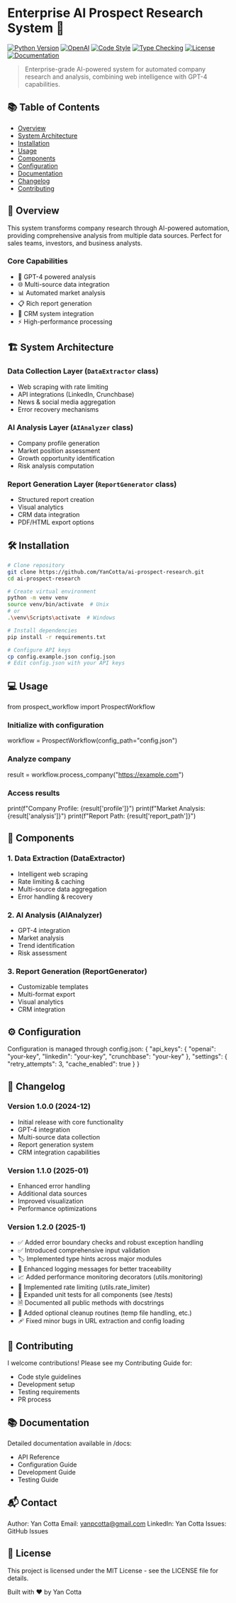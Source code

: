 # Enterprise AI Prospect Research System 🔎

[![Python Version](https://img.shields.io/badge/python-3.8%2B-blue)](https://www.python.org/)
[![OpenAI](https://img.shields.io/badge/OpenAI-GPT--4-brightgreen)](https://openai.com/)
[![Code Style](https://img.shields.io/badge/code%20style-black-000000.svg)](https://github.com/psf/black)
[![Type Checking](https://img.shields.io/badge/type%20checking-mypy-brightgreen)](https://github.com/python/mypy)
[![License](https://img.shields.io/badge/license-MIT-green.svg)](LICENSE)
[![Documentation](https://img.shields.io/badge/docs-latest-blue)](docs/)

> Enterprise-grade AI-powered system for automated company research and analysis, combining web intelligence with GPT-4 capabilities.

## 📚 Table of Contents
- [Overview](#overview)
- [System Architecture](#system-architecture)
- [Installation](#installation)
- [Usage](#usage)
- [Components](#components)
- [Configuration](#configuration)
- [Documentation](#documentation)
- [Changelog](#changelog)
- [Contributing](#contributing)

## 🎯 Overview

This system transforms company research through AI-powered automation, providing comprehensive analysis from multiple data sources. Perfect for sales teams, investors, and business analysts.

### Core Capabilities
- 🤖 GPT-4 powered analysis
- 🌐 Multi-source data integration
- 📊 Automated market analysis
- 📋 Rich report generation
- 🔄 CRM system integration
- ⚡ High-performance processing

## 🏗️ System Architecture

### Data Collection Layer (`DataExtractor` class)
- Web scraping with rate limiting
- API integrations (LinkedIn, Crunchbase)
- News & social media aggregation
- Error recovery mechanisms

### AI Analysis Layer (`AIAnalyzer` class)
- Company profile generation
- Market position assessment
- Growth opportunity identification
- Risk analysis computation

### Report Generation Layer (`ReportGenerator` class)
- Structured report creation
- Visual analytics
- CRM data integration
- PDF/HTML export options

## 🛠️ Installation

```bash
# Clone repository
git clone https://github.com/YanCotta/ai-prospect-research.git
cd ai-prospect-research

# Create virtual environment
python -m venv venv
source venv/bin/activate  # Unix
# or
.\venv\Scripts\activate  # Windows

# Install dependencies
pip install -r requirements.txt

# Configure API keys
cp config.example.json config.json
# Edit config.json with your API keys

```
## 💻 Usage
from prospect_workflow import ProspectWorkflow

### Initialize with configuration
workflow = ProspectWorkflow(config_path="config.json")

### Analyze company
result = workflow.process_company("https://example.com")

### Access results
print(f"Company Profile: {result['profile']}")
print(f"Market Analysis: {result['analysis']}")
print(f"Report Path: {result['report_path']}")

## 🔧 Components
### 1. Data Extraction (DataExtractor)
- Intelligent web scraping
- Rate limiting & caching
- Multi-source data aggregation
- Error handling & recovery

### 2. AI Analysis (AIAnalyzer)
- GPT-4 integration
- Market analysis
- Trend identification
- Risk assessment

### 3. Report Generation (ReportGenerator)
- Customizable templates
- Multi-format export
- Visual analytics
- CRM integration

## ⚙️ Configuration
Configuration is managed through config.json:
{
    "api_keys": {
        "openai": "your-key",
        "linkedin": "your-key",
        "crunchbase": "your-key"
    },
    "settings": {
        "retry_attempts": 3,
        "cache_enabled": true
    }
}

## 📅 Changelog

### Version 1.0.0 (2024-12)
- Initial release with core functionality
- GPT-4 integration
- Multi-source data collection
- Report generation system
- CRM integration capabilities

### Version 1.1.0 (2025-01)
- Enhanced error handling
- Additional data sources
- Improved visualization
- Performance optimizations

### Version 1.2.0 (2025-1)
- ✅ Added error boundary checks and robust exception handling
- ✅ Introduced comprehensive input validation
- 🏷️ Implemented type hints across major modules
- 📢 Enhanced logging messages for better traceability
- 📈 Added performance monitoring decorators (utils.monitoring)
- 🚦 Implemented rate limiting (utils.rate_limiter)
- 🧪 Expanded unit tests for all components (see /tests)
- 🗎 Documented all public methods with docstrings
- 🔄 Added optional cleanup routines (temp file handling, etc.)
- 🩹 Fixed minor bugs in URL extraction and config loading

## 🤝 Contributing
I welcome contributions! Please see my Contributing Guide for:

- Code style guidelines
- Development setup
- Testing requirements
- PR process

## 📚 Documentation
Detailed documentation available in /docs:

- API Reference
- Configuration Guide
- Development Guide
- Testing Guide

## 📬 Contact 
Author: Yan Cotta
Email: yanpcotta@gmail.com
LinkedIn: Yan Cotta
Issues: GitHub Issues

## 📜 License
This project is licensed under the MIT License - see the LICENSE file for details.

Built with ❤️ by Yan Cotta


